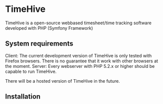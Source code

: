 TimeHive
===========
TimeHive is a open-source webbased timesheet/time tracking software developed with PHP (Symfony Framework)

System requirements
-------------------
Client: The current development version of TimeHive is only tested with Firefox browsers. There is no guarantee that it work with other browsers at the moment.
Server: Every webserver with PHP 5.2.x or higher should be capable to run TimeHive.

There will be a hosted version of TimeHive in the future.


Installation
------------


